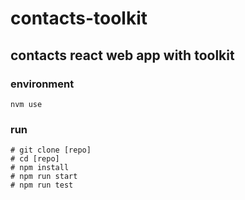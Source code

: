 # contacts-toolkit

## contacts react web app with toolkit


### environment
```
nvm use
```

### run
```
# git clone [repo]
# cd [repo]
# npm install
# npm run start
# npm run test
```
